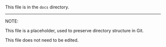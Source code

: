 This file is in the `docs` directory.

---
NOTE: 

This file is a placeholder, used to preserve directory structure in Git.

This file does not need to be edited.